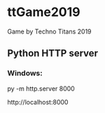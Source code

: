 # ttGame2019
Game by Techno Titans 2019

## Python HTTP server
### Windows:
py -m http.server 8000

http://localhost:8000
